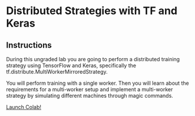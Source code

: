 # Distributed Strategies with TF and Keras

## Instructions

During this ungraded lab you are going to perform a distributed training strategy using TensorFlow and Keras, specifically  the tf.distribute.MultiWorkerMirroredStrategy.

You will perform training with a single worker. Then you will learn about the requirements for a multi-worker setup and implement a multi-worker strategy by simulating different machines through magic commands.

[Launch Colab!](https://colab.research.google.com/drive/1uWUoNQeR2xW7kfQN1owedt8hSSpYdcDV)